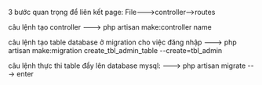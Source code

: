 3 bước quan trọng để liên kết page:
File--->controller-->routes

câu lệnh tạo controller
---> php artisan make:controller name

câu lệnh tạo table database ở migration cho việc đăng nhập
---> php artisan make:migration create_tbl_admin_table --create=tbl_admin

câu lệnh thực thi table đẩy lên database mysql:
---> php artisan migrate   ---> enter